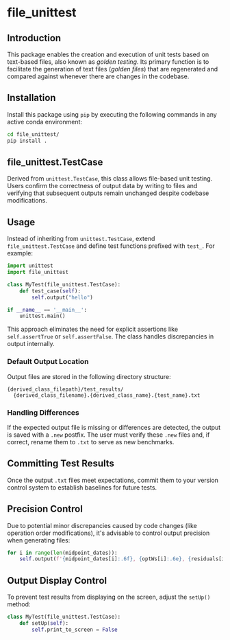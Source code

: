 # file_unittest

## Introduction
This package enables the creation and execution of unit tests based on text-based files, also known as _golden testing_. Its primary function is to facilitate the generation of text files (_golden files_) that are regenerated and compared against whenever there are changes in the codebase.

## Installation
Install this package using `pip` by executing the following commands in any active conda environment:

```bash
cd file_unittest/
pip install .
```

## file_unittest.TestCase
Derived from `unittest.TestCase`, this class allows file-based unit testing. Users confirm the correctness of output data by writing to files and verifying that subsequent outputs remain unchanged despite codebase modifications.

## Usage
Instead of inheriting from `unittest.TestCase`, extend `file_unittest.TestCase` and define test functions prefixed with `test_`. For example:

```python
import unittest
import file_unittest

class MyTest(file_unittest.TestCase):
    def test_case(self):
        self.output("hello")

if __name__ == '__main__':
    unittest.main()
```

This approach eliminates the need for explicit assertions like `self.assertTrue` or `self.assertFalse`. The class handles discrepancies in output internally.

### Default Output Location
Output files are stored in the following directory structure:

```
{derived_class_filepath}/test_results/
  {derived_class_filename}.{derived_class_name}.{test_name}.txt
```

### Handling Differences
If the expected output file is missing or differences are detected, the output is saved with a `.new` postfix. The user must verify these `.new` files and, if correct, rename them to `.txt` to serve as new benchmarks.

## Committing Test Results
Once the output `.txt` files meet expectations, commit them to your version control system to establish baselines for future tests.

## Precision Control
Due to potential minor discrepancies caused by code changes (like operation order modifications), it's advisable to control output precision when generating files:

```python
for i in range(len(midpoint_dates)):
    self.output(f'{midpoint_dates[i]:.6f}, {optWs[i]:.6e}, {residuals[i]:.6e}')
```

## Output Display Control
To prevent test results from displaying on the screen, adjust the `setUp()` method:

```python
class MyTest(file_unittest.TestCase):
    def setUp(self):
        self.print_to_screen = False
```

